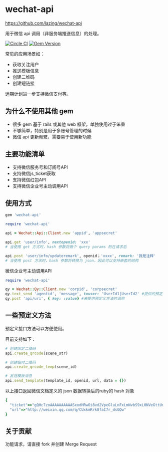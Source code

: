 # wechat-api

https://github.com/lazing/wechat-api

用于微信 api 调用（非服务端推送信息）的处理。

[![Circle CI](https://circleci.com/gh/lazing/wechat-api.svg?style=svg)](https://circleci.com/gh/lazing/wechat-api)
[![Gem Version](https://badge.fury.io/rb/wechat-api.svg)](http://badge.fury.io/rb/ucpaas)

常见的应用场景如：
* 获取关注用户
* 推送模板信息
* 创建二维码
* 创建短链接

远期计划进一步支持微信支付等。

## 为什么不使用其他 gem

* 很多 gem 基于 rails 或其他 web 框架，单独使用过于笨重
* 不够简单，特别是用于多账号管理的时候
* 微信 api 更新频繁，需要易于使用新功能

## 主要功能清单
* 支持微信服务号和订阅号API
* 支持微信js_ticket获取
* 支持微信红包API
* 支持微信企业号主动调用API

## 使用方式

````ruby
gem 'wechat-api'
````

````ruby
require 'wechat-api'

api = Wechat::Api::Client.new 'appid', 'appsecret'

api.get 'user/info', nextopenid: 'xxx'
# 当使用 get 方式时，hash 参数将做个 query params 附在请求后

api.post 'user/info/updateremark', openid；'xxxx', remark: '我是注释'
# 当使用 post 方法时，hash 参数将转换为 json，因此可以支持嵌套的结构
````

微信企业号主动调用API

````ruby
require 'wechat-api'

qy = Wechat::Qy::Client.new 'corpid', 'corpsecret'
qy.text_send 'agentid', 'message', touser: 'UserId1|UserId2' #提供的预定义方法
qy.post 'api/uri', { key: :value} #未提供预定义方法时调用
````

## 一些预定义方法

预定义接口方法可以方便使用。

目前支持如下：

````ruby
# 创建固定二维码
api.create_qrcode(scene_str)

# 创建临时二维码
api.create_qrcode_temp(scene_id)

# 发送模板消息
api.send_template(template_id, openid, url, data = {})
````

以上接口返回微信文档定义的 json 数据转换后的ruby的 hash 对象

````ruby
{
  "ticket"=>"gQHc7zoAAAAAAAAAASxodHRwOi8vd2VpeGluLnFxLmNvbS9xL0NVeGttUnJrOGZhSTdyX2RzR1F3AAIEZKcDVgMEAAAAAA==",
  "url"=>"http://weixin.qq.com/q/CUxkmRrk8faI7r_dsGQw"
}
````

## 关于贡献
功能请求，请直接 fork 并创建 Merge Request
